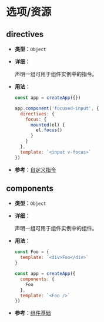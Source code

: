 # 选项/资源

## directives

- **类型：**`Object`

- **详细：**

  声明一组可用于组件实例中的指令。

- **用法：**

  ```js
  const app = createApp({})

  app.component('focused-input', {
    directives: {
      focus: {
        mounted(el) {
          el.focus()
        }
      }
    },
    template: `<input v-focus>`
  })
  ```

-  **参考：**[自定义指令](../guide/custom-directive.html)

## components

- **类型：**`Object`

- **详细：** 

  声明一组可用于组件实例中的组件。

- **用法：**

  ```js
  const Foo = {
    template: `<div>Foo</div>`
  }

  const app = createApp({
    components: {
      Foo
    },
    template: `<Foo />`
  })
  ```

- **参考：**[组件基础](../guide/component-basics.html)
